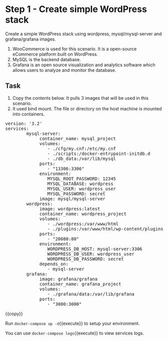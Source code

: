 # Step 1 - Create simple WordPress stack

Create a simple WordPress stack using wordpress, mysql/mysql-server and grafana/grafana images.
1. WooCommerce is used for this scenario. It is a open-source eCommerce platform built on WordPress.
2. MySQL is the backend database. 
3. Grafana is an open source visualization and analytics software which allows users to analyze and monitor the database.

## Task

1. Copy the contents below. It pulls 3 images that will be used in this scenario.
2. It used bind mount. The file or directory on the host machine is mounted into containers. 


<pre>
version: '3.2'
services:
        mysql-server:
             container_name: mysql_project
             volumes:
                - ./cfg/my.cnf:/etc/my.cnf
                - ./scripts:/docker-entrypoint-initdb.d
                - ./db_data:/var/lib/mysql
             ports:
                - "13306:3306"
             environment:
                MYSQL_ROOT_PASSWORD: 12345
                MYSQL_DATABASE: wordpress
                MYSQL_USER: wordpress_user
                MYSQL_PASSWORD: secret
             image: mysql/mysql-server
        wordpress:
             image: wordpress:latest
             container_name: wordpress_project 
             volumes:
                - ./wordpress:/var/www/html
                - ./plugins:/var/www/html/wp-content/plugins
             ports:
                - "20080:80"
             environment:
                WORDPRESS_DB_HOST: mysql-server:3306
                WORDPRESS_DB_USER: wordpress_user
                WORDPRESS_DB_PASSWORD: secret
             depends_on:
                - mysql-server
        grafana:
             image: grafana/grafana
             container_name: grafana_project
             volumes:
                - ./grafana/data:/var/lib/grafana
             ports:
                - "3000:3000"
</pre>{{copy}}
                
Run `docker-compose up -d`{{execute}} to setup your environment.

You can use `docker-compose logs`{{execute}} to view services logs.


